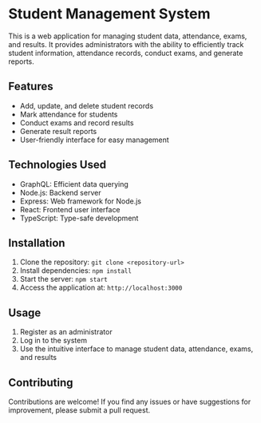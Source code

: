# Student Management System

This is a web application for managing student data, attendance, exams, and results. It provides administrators with the ability to efficiently track student information, attendance records, conduct exams, and generate reports.

## Features

- Add, update, and delete student records
- Mark attendance for students
- Conduct exams and record results
- Generate result reports
- User-friendly interface for easy management

## Technologies Used

- GraphQL: Efficient data querying
- Node.js: Backend server
- Express: Web framework for Node.js
- React: Frontend user interface
- TypeScript: Type-safe development

## Installation

1. Clone the repository: `git clone <repository-url>`
2. Install dependencies: `npm install`
3. Start the server: `npm start`
4. Access the application at: `http://localhost:3000`

## Usage

1. Register as an administrator
2. Log in to the system
3. Use the intuitive interface to manage student data, attendance, exams, and results

## Contributing

Contributions are welcome! If you find any issues or have suggestions for improvement, please submit a pull request.
